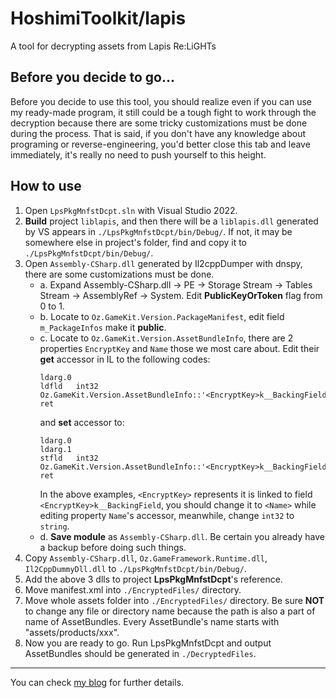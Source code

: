 # HoshimiToolkit/lapis
A tool for decrypting assets from Lapis Re:LiGHTs  

## Before you decide to go...
Before you decide to use this tool, you should realize even if you can use my ready-made program, it still could be a tough fight to work through the decryption because there are some tricky customizations must be done during the process. That is said, if you don't have any knowledge about programing or reverse-engineering, you'd better close this tab and leave immediately, it's really no need to push yourself to this height. 

## How to use
1. Open `LpsPkgMnfstDcpt.sln` with Visual Studio 2022. 
2. **Build** project `liblapis`, and then there will be a `liblapis.dll` generated by VS appears in `./LpsPkgMnfstDcpt/bin/Debug/`. If not, it may be somewhere else in project's folder, find and copy it to `./LpsPkgMnfstDcpt/bin/Debug/`. 
3. Open `Assembly-CSharp.dll` generated by Il2cppDumper with dnspy, there are some customizations must be done. 
    - a. Expand Assembly-CSharp.dll -> PE -> Storage Stream -> Tables Stream -> AssemblyRef -> System. Edit **PublicKeyOrToken** flag from 0 to 1. 
    - b. Locate to `Oz.GameKit.Version.PackageManifest`, edit field `m_PackageInfos` make it **public**. 
    - c. Locate to `Oz.GameKit.Version.AssetBundleInfo`, there are 2 properties `EncryptKey` and `Name` those we most care about. Edit their **get** accessor in IL to the following codes: 
        ```
        ldarg.0
        ldfld	int32 Oz.GameKit.Version.AssetBundleInfo::'<EncryptKey>k__BackingField'
        ret
        ```
        and **set** accessor to: 
        ```
        ldarg.0
        ldarg.1
        stfld	int32 Oz.GameKit.Version.AssetBundleInfo::'<EncryptKey>k__BackingField'
        ret
        ```
        In the above examples, `<EncryptKey>` represents it is linked to field `<EncryptKey>k__BackingField`, you should change it to `<Name>` while editing property `Name`'s accessor, meanwhile, change `int32` to `string`. 
    - d. **Save module** as `Assembly-CSharp.dll`. Be certain you already have a backup before doing such things. 
4. Copy `Assembly-CSharp.dll`, `Oz.GameFramework.Runtime.dll`, `Il2CppDummyDll.dll` to `./LpsPkgMnfstDcpt/bin/Debug/`. 
5. Add the above 3 dlls to project **LpsPkgMnfstDcpt**'s reference. 
6. Move manifest.xml into `./EncryptedFiles/` directory. 
7. Move whole assets folder into `./EncryptedFiles/` directory. Be sure **NOT** to change any file or directory name because the path is also a part of name of AssetBundles. Every AssetBundle's name starts with "assets/products/xxx".  
8. Now you are ready to go. Run LpsPkgMnfstDcpt and output AssetBundles should be generated in `./DecryptedFiles`. 

---
You can check [my blog](https://malitsplus.blogspot.com/2022/01/lapis-relights.html) for further details. 
